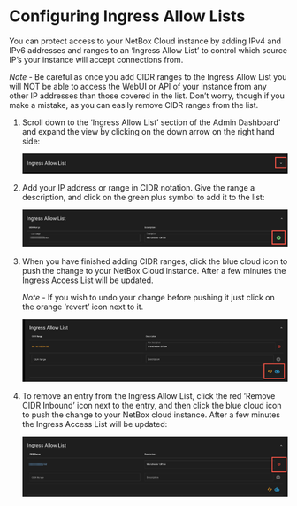 # Configuring Ingress Allow Lists

You can protect access to your NetBox Cloud instance by adding IPv4 and IPv6 addresses and ranges to an ‘Ingress Allow List’ to control which source IP’s your instance will accept connections from. 

*Note* - Be careful as once you add CIDR ranges to the Ingress Allow List you will NOT be able to access the WebUI or API of your instance from any other IP addresses than those covered in the list. Don’t worry, though if you make a mistake, as you can easily remove CIDR ranges from the list. 

1. Scroll down to the ‘Ingress Allow List’ section of the Admin Dashboard’ and expand the view by clicking on the down arrow on the right hand side: 

    ![ingress allow list 1](../images/ingress_allow_list/ingress_allow_list_1.png)

2. Add your IP address or range in CIDR notation. Give the range a description, and click on the green plus symbol to add it to the list: 

    ![ingress allow list 2](../images/ingress_allow_list/ingress_allow_list_2.png)

3. When you have finished adding CIDR ranges, click the blue cloud icon to push the change to your NetBox Cloud instance. After a few minutes the Ingress Access List will be updated. 

    *Note* - If you wish to undo your change before pushing it just click on the orange ‘revert’ icon next to it. 

    ![ingress allow list 3](../images/ingress_allow_list/ingress_allow_list_3.png)  

4. To remove an entry from the Ingress Allow List, click the red ‘Remove CIDR Inbound’ icon next to the entry, and then click the blue cloud icon to push the change to your NetBox cloud instance. After a few minutes the Ingress Access List will be updated:

    ![ingress allow list 4](../images/ingress_allow_list/ingress_allow_list_4.png)